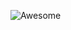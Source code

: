 ![Awesome](https://i.picsum.photos/id/1067/200/300.jpg?hmac=9UpH9GvB6swkUWpIG1N53lIk9vdO4YcIwlH59M8er18)
